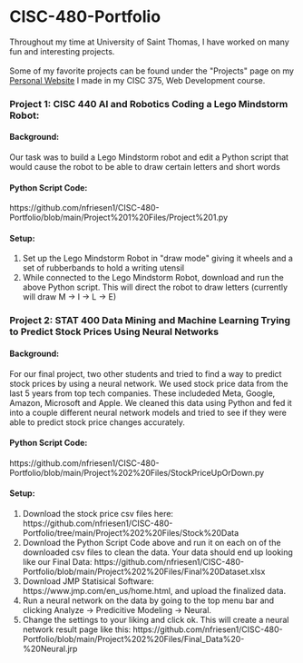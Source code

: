 # CISC-480-Portfolio

Throughout my time at University of Saint Thomas, I have worked on many fun and interesting projects.
</br>
</br>
Some of my favorite projects can be found under the "Projects" page on my [Personal Website](https://nfriesen1.github.io/pages/projects.html) I made in my CISC 375, Web Development course.

<h3> Project 1: CISC 440 AI and Robotics Coding a Lego Mindstorm Robot: </h3>
<h4>Background: </h4>
<p>Our task was to build a Lego Mindstorm robot and edit a Python script that would cause the robot to be able to draw certain letters and short words</p>
<h4>Python Script Code: </h4>https://github.com/nfriesen1/CISC-480-Portfolio/blob/main/Project%201%20Files/Project%201.py
<h4>Setup: </h4>
<ol>
  <li>
    Set up the Lego Mindstorm Robot in "draw mode" giving it wheels and a set of rubberbands to hold a writing utensil
  </li>
    
  <li>
    While connected to the Lego Mindstorm Robot, download and run the above Python script.  This will direct the robot to draw letters (currently will draw M -> I -> L -> E)
  </li>
</ol>

<h3> Project 2: STAT 400 Data Mining and Machine Learning Trying to Predict Stock Prices Using Neural Networks </h3>
<h4>Background: </h4>
<p> For our final project, two other students and tried to find a way to predict stock prices by using a neural network.  We used stock price data from the last 5 years from top tech companies.  These includeded Meta, Google, Amazon, Microsoft and Apple.  We cleaned this data using Python and fed it into a couple different neural network models and tried to see if they were able to predict stock price changes accurately. </p>
<h4>Python Script Code: </h4> 
https://github.com/nfriesen1/CISC-480-Portfolio/blob/main/Project%202%20Files/StockPriceUpOrDown.py
<h4>Setup: </h4>
<ol>
  <li>
    Download the stock price csv files here: https://github.com/nfriesen1/CISC-480-Portfolio/tree/main/Project%202%20Files/Stock%20Data
  </li>
    
  <li>
    Download the Python Script Code above and run it on each on of the downloaded csv files to clean the data.  Your data should end up looking like our  Final Data: https://github.com/nfriesen1/CISC-480-Portfolio/blob/main/Project%202%20Files/Final%20Dataset.xlsx
  </li>
  <li>
    Download JMP Statisical Software: https://www.jmp.com/en_us/home.html, and upload the finalized data.
  </li>
  <li>
    Run a neural network on the data by going to the top menu bar and clicking Analyze -> Predicitive Modeling -> Neural.
  </li>
  <li>
    Change the settings to your liking and click ok.  This will create a neural network result page like this: https://github.com/nfriesen1/CISC-480-Portfolio/blob/main/Project%202%20Files/Final_Data%20-%20Neural.jrp
  </li>
</ol>
